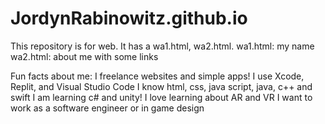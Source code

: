 # JordynRabinowitz.github.io


This repository is for web. It has a wa1.html, wa2.html.
wa1.html: my name
wa2.html: about me with some links


Fun facts about me:
I freelance websites and simple apps!
I use Xcode, Replit, and Visual Studio Code
I know html, css, java script, java, c++ and swift
I am learning c# and unity!
I love learning about AR and VR
I want to work as a software engineer or in game design